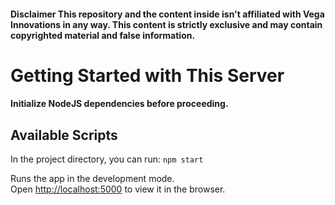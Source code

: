 #### Disclaimer This repository and the content inside isn't affiliated with Vega Innovations in any way. This content is strictly exclusive and may contain copyrighted material and false information.

# Getting Started with This Server
#### Initialize NodeJS dependencies before proceeding.

## Available Scripts

In the project directory, you can run: `npm start`

Runs the app in the development mode.\
Open [http://localhost:5000](http://localhost:5000) to view it in the browser.


